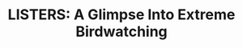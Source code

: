 ---
title: "LISTERS: A Glimpse Into Extreme Birdwatching"
year: 2025
rating: null
stars: ""
liked: false
rewatched: false
permalink: "listers-a-glimpse-into-extreme-birdwatching"
watched_on: 2025-08-29
---